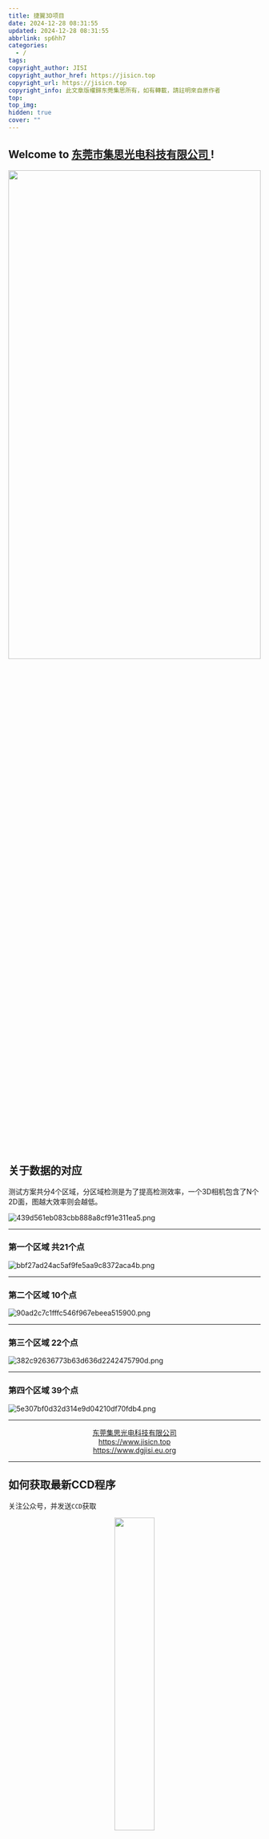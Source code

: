```yaml
---
title: 捷翼3D项目
date: 2024-12-28 08:31:55
updated: 2024-12-28 08:31:55
abbrlink: sp6hh7
categories:
  - /
tags: 
copyright_author: JISI
copyright_author_href: https://jisicn.top
copyright_url: https://jisicn.top
copyright_info: 此文章版權歸东莞集思所有，如有轉載，請註明來自原作者
top: 
top_img: 
hidden: true
cover: ""
---
```

## Welcome to [东莞市集思光电科技有限公司 ](https://jisicn.top) ! 
<div align="center"><img src="https://tc.jisicn.top/img/202405031228351.jpeg" width="100%" height="50%"></img></div>

## 关于数据的对应
测试方案共分4个区域，分区域检测是为了提高检测效率，一个3D相机包含了N个2D面，图越大效率则会越低。

![439d561eb083cbb888a8cf91e311ea5.png](https://tc.jisicn.top/img/202412280834588.png)

---

### 第一个区域 共21个点
![bbf27ad24ac5af9fe5aa9c8372aca4b.png](https://tc.jisicn.top/img/202412280832960.png)

---

### 第二个区域 10个点
![90ad2c7c1fffc546f967ebeea515900.png](https://tc.jisicn.top/img/202412280833003.png)

---

### 第三个区域 22个点
![382c92636773b63d636d2242475790d.png](https://tc.jisicn.top/img/202412280833502.png)

---

### 第四个区域 39个点
![5e307bf0d32d314e9d04210df70fdb4.png](https://tc.jisicn.top/img/202412280833223.png)


---

<center><a href="https://www.jisicn.top" target="_blank">东莞集思光电科技有限公司</a></center>
<center><a href="https://www.jisicn.top" target="_blank">https://www.jisicn.top</a></center>
<center><a href="Https://www.dgjisi.eu.org" target="_blank">https://www.dgjisi.eu.org</a></center>

----

## 如何获取最新CCD程序
关注公众号，并发送`CCD`获取

<div align="center">
    <img src="https://tc.jisicn.top/img/202404251607047.png" width="40%" height="40%"></img>
</div>

------

<div align='center' ><font size='50'>END THANKS</font></div>
<div align='center'><font size='3'><b>联系人：周生  18029199900 「dgjisi@foxmail.com」</b></font></div>